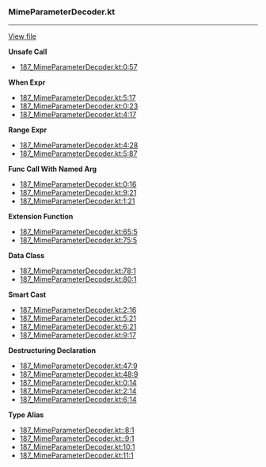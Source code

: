 ### MimeParameterDecoder.kt
---
[View file](files/187_MimeParameterDecoder.kt)

**Unsafe Call**

 - [187_MimeParameterDecoder.kt:0:57](files/187_MimeParameterDecoder.kt#L0:)

**When Expr**

 - [187_MimeParameterDecoder.kt:5:17](files/187_MimeParameterDecoder.kt#L5:)
 - [187_MimeParameterDecoder.kt:0:23](files/187_MimeParameterDecoder.kt#L0:)
 - [187_MimeParameterDecoder.kt:4:17](files/187_MimeParameterDecoder.kt#L4:)

**Range Expr**

 - [187_MimeParameterDecoder.kt:4:28](files/187_MimeParameterDecoder.kt#L4:)
 - [187_MimeParameterDecoder.kt:5:87](files/187_MimeParameterDecoder.kt#L5:)

**Func Call With Named Arg**

 - [187_MimeParameterDecoder.kt:0:16](files/187_MimeParameterDecoder.kt#L0:)
 - [187_MimeParameterDecoder.kt:9:21](files/187_MimeParameterDecoder.kt#L9:)
 - [187_MimeParameterDecoder.kt:1:21](files/187_MimeParameterDecoder.kt#L1:)

**Extension Function**

 - [187_MimeParameterDecoder.kt:65:5](files/187_MimeParameterDecoder.kt#L65)
 - [187_MimeParameterDecoder.kt:75:5](files/187_MimeParameterDecoder.kt#L75)

**Data Class**

 - [187_MimeParameterDecoder.kt:78:1](files/187_MimeParameterDecoder.kt#L78)
 - [187_MimeParameterDecoder.kt:80:1](files/187_MimeParameterDecoder.kt#L80)

**Smart Cast**

 - [187_MimeParameterDecoder.kt:2:16](files/187_MimeParameterDecoder.kt#L2:)
 - [187_MimeParameterDecoder.kt:5:21](files/187_MimeParameterDecoder.kt#L5:)
 - [187_MimeParameterDecoder.kt:6:21](files/187_MimeParameterDecoder.kt#L6:)
 - [187_MimeParameterDecoder.kt:9:17](files/187_MimeParameterDecoder.kt#L9:)

**Destructuring Declaration**

 - [187_MimeParameterDecoder.kt:47:9](files/187_MimeParameterDecoder.kt#L47)
 - [187_MimeParameterDecoder.kt:48:9](files/187_MimeParameterDecoder.kt#L48)
 - [187_MimeParameterDecoder.kt:0:14](files/187_MimeParameterDecoder.kt#L0:)
 - [187_MimeParameterDecoder.kt:2:14](files/187_MimeParameterDecoder.kt#L2:)
 - [187_MimeParameterDecoder.kt:6:14](files/187_MimeParameterDecoder.kt#L6:)

**Type Alias**

 - [187_MimeParameterDecoder.kt::8:1](files/187_MimeParameterDecoder.kt#L:8)
 - [187_MimeParameterDecoder.kt::9:1](files/187_MimeParameterDecoder.kt#L:9)
 - [187_MimeParameterDecoder.kt:10:1](files/187_MimeParameterDecoder.kt#L10)
 - [187_MimeParameterDecoder.kt:11:1](files/187_MimeParameterDecoder.kt#L11)
